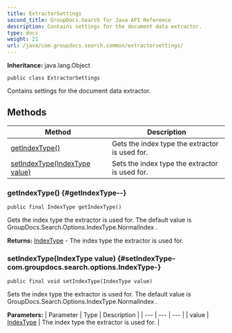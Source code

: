 ```yaml
---
title: ExtractorSettings
second_title: GroupDocs.Search for Java API Reference
description: Contains settings for the document data extractor.
type: docs
weight: 21
url: /java/com.groupdocs.search.common/extractorsettings/
---
```

**Inheritance:**
java.lang.Object
```
public class ExtractorSettings
```

Contains settings for the document data extractor.
## Methods

| Method | Description |
| --- | --- |
| [getIndexType()](#getIndexType--) | Gets the index type the extractor is used for. |
| [setIndexType(IndexType value)](#setIndexType-com.groupdocs.search.options.IndexType-) | Sets the index type the extractor is used for. |
### getIndexType() {#getIndexType--}
```
public final IndexType getIndexType()
```


Gets the index type the extractor is used for. The default value is  GroupDocs.Search.Options.IndexType.NormalIndex .

**Returns:**
[IndexType](../../com.groupdocs.search.options/indextype) - The index type the extractor is used for.
### setIndexType(IndexType value) {#setIndexType-com.groupdocs.search.options.IndexType-}
```
public final void setIndexType(IndexType value)
```


Sets the index type the extractor is used for. The default value is  GroupDocs.Search.Options.IndexType.NormalIndex .

**Parameters:**
| Parameter | Type | Description |
| --- | --- | --- |
| value | [IndexType](../../com.groupdocs.search.options/indextype) | The index type the extractor is used for. |

